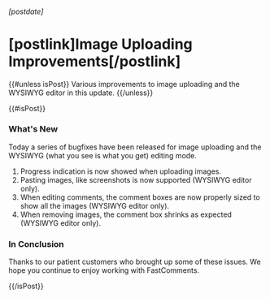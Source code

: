 
###### [postdate]
# [postlink]Image Uploading Improvements[/postlink]

{{#unless isPost}}
Various improvements to image uploading and the WYSIWYG editor in this update.
{{/unless}}

{{#isPost}}

### What's New

Today a series of bugfixes have been released for image uploading and the WYSIWYG (what you see is what you get) editing mode.

1. Progress indication is now showed when uploading images.
2. Pasting images, like screenshots is now supported (WYSIWYG editor only).
3. When editing comments, the comment boxes are now properly sized to show all the images (WYSIWYG editor only).
4. When removing images, the comment box shrinks as expected (WYSIWYG editor only). 

### In Conclusion

Thanks to our patient customers who brought up some of these issues. We hope you
continue to enjoy working with FastComments.

{{/isPost}}
